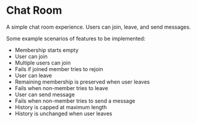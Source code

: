 # Chat Room

A simple chat room experience. Users can join, leave, and send messages.

Some example scenarios of features to be implemented:

- Membership starts empty
- User can join
- Multiple users can join
- Fails if joined member tries to rejoin
- User can leave
- Remaining membership is preserved when user leaves
- Fails when non-member tries to leave
- User can send message
- Fails when non-member tries to send a message
- History is capped at maximum length
- History is unchanged when user leaves
